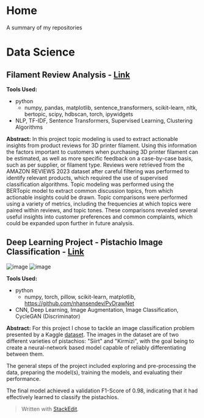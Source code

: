 
# Home
A summary of my repositories

# Data Science
## Filament Review Analysis -  [Link](https://github.com/nhansendev/FilamentReviewAnalysis)
**Tools Used:**
 - python
	 - numpy, pandas, matplotlib, sentence_transformers, scikit-learn, nltk, bertopic, scipy, hdbscan, torch, ipywidgets
 - NLP, TF-IDF, Sentence Transformers, Supervised Learning, Clustering Algorithms

**Abstract:**
In this project topic modeling is used to extract actionable insights from product reviews for 3D printer filament. Using this information the factors important to customers when purchasing 3D printer filament can be estimated, as well as more specific feedback on a case-by-case basis, such as per supplier, or filament type. Reviews were retrieved from the AMAZON REVIEWS 2023 dataset after careful filtering was performed to identify relevant products, which required the use of supervised classification algorithms. Topic modeling was performed using the BERTopic model to extract common discussion topics, from which actionable insights could be drawn. Topic comparisons were performed using a variety of metrics, including the frequencies at which topics were paired within reviews, and topic tones. These comparisons revealed several useful insights into customer preferences and common complaints, which could be expanded upon further in future analysis.
	
## Deep Learning Project - Pistachio Image Classification - [Link](https://github.com/nhansendev/DTSA_5511_FinalProject/blob/main/final.ipynb)
![image](https://github.com/user-attachments/assets/aada72bf-b354-4f86-a0ba-075851a2a4d2)
![image](https://github.com/user-attachments/assets/76e7fe2b-ba54-42da-9974-6045eb391182)

**Tools Used:**
 - python
	 - numpy, torch, pillow, scikit-learn, matplotlib, https://github.com/nhansendev/PyDrawNet
 - CNN, Deep Learning, Image Augmentation, Image Classification, CycleGAN (Discriminator)
 
 **Abstract:**
For this project I chose to tackle an image classification problem presented by a Kaggle  [dataset](https://www.kaggle.com/datasets/muratkokludataset/pistachio-image-dataset/data). The images in the dataset are of two different varieties of pistachios: "Siirt" and "Kirmizi", with the goal being to create a neural-network based model capable of reliably differentiating between them.

The general steps of the project included exploring and pre-processing the data, preparing the model(s), training the models, and evaluating their performance.

The final model achieved a validation F1-Score of 0.98, indicating that it had effectively learned to classify the pistachios.




> Written with [StackEdit](https://stackedit.io/).
